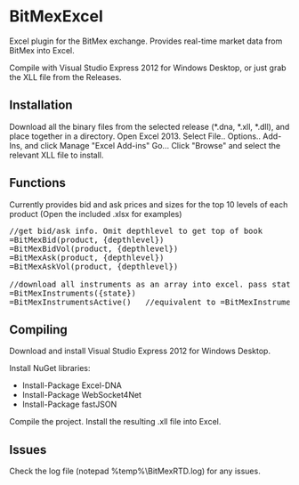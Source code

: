 # BitMexExcel
Excel plugin for the BitMex exchange. Provides real-time market data from BitMex into Excel.

Compile with Visual Studio Express 2012 for Windows Desktop, or just grab the XLL file from the Releases.

## Installation
Download all the binary files from the selected release (*.dna, *.xll, *.dll), and place together in a directory.
Open Excel 2013. Select File.. Options.. Add-Ins, and click Manage "Excel Add-ins" Go...
Click "Browse" and select the relevant XLL file to install.

## Functions
Currently provides bid and ask prices and sizes for the top 10 levels of each product (Open the included .xlsx for examples)

<pre>
//get bid/ask info. Omit depthlevel to get top of book
=BitMexBid(product, {depthlevel})
=BitMexBidVol(product, {depthlevel})
=BitMexAsk(product, {depthlevel})
=BitMexAskVol(product, {depthlevel})

//download all instruments as an array into excel. pass state to download particular instruments in a particular state (e.g. "Open") only, or omit to get all instruments.
=BitMexInstruments({state})
=BitMexInstrumentsActive()   //equivalent to =BitMexInstruments("Open")
</pre>

## Compiling
Download and install Visual Studio Express 2012 for Windows Desktop.

Install NuGet libraries:
* Install-Package Excel-DNA
* Install-Package WebSocket4Net
* Install-Package fastJSON

Compile the project. Install the resulting .xll file into Excel.

## Issues
Check the log file (notepad %temp%\BitMexRTD.log) for any issues.
